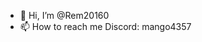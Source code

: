- 👋 Hi, I’m @Rem20160
- 📫 How to reach me Discord: mango4357

<!---
Rem20160/Rem20160 is a ✨ special ✨ repository because its `README.md` (this file) appears on your GitHub profile.
You can click the Preview link to take a look at your changes.
--->
